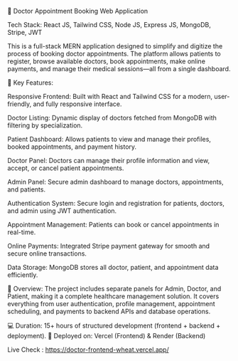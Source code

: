 🏥 Doctor Appointment Booking Web Application

Tech Stack: React JS, Tailwind CSS, Node JS, Express JS, MongoDB, Stripe, JWT

This is a full-stack MERN application designed to simplify and digitize the process of booking doctor appointments. The platform allows patients to register, browse available doctors, book appointments, make online payments, and manage their medical sessions—all from a single dashboard.

🔹 Key Features:

Responsive Frontend: Built with React and Tailwind CSS for a modern, user-friendly, and fully responsive interface.

Doctor Listing: Dynamic display of doctors fetched from MongoDB with filtering by specialization.

Patient Dashboard: Allows patients to view and manage their profiles, booked appointments, and payment history.

Doctor Panel: Doctors can manage their profile information and view, accept, or cancel patient appointments.

Admin Panel: Secure admin dashboard to manage doctors, appointments, and patients.

Authentication System: Secure login and registration for patients, doctors, and admin using JWT authentication.

Appointment Management: Patients can book or cancel appointments in real-time.

Online Payments: Integrated Stripe payment gateway for smooth and secure online transactions.

Data Storage: MongoDB stores all doctor, patient, and appointment data efficiently.

🧠 Overview:
The project includes separate panels for Admin, Doctor, and Patient, making it a complete healthcare management solution. It covers everything from user authentication, profile management, appointment scheduling, and payments to backend APIs and database operations.

💻 Duration: 15+ hours of structured development (frontend + backend + deployment).
🚀 Deployed on: Vercel (Frontend) & Render (Backend)

Live Check : https://doctor-frontend-wheat.vercel.app/ 